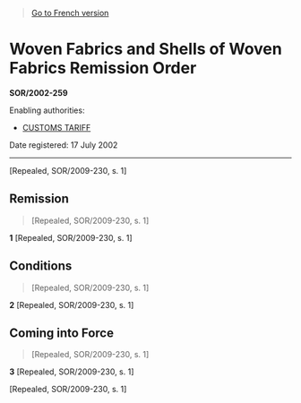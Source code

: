 > [Go to French version](/fr/Règlements/Décrets,%20ordonnances%20et%20règlements%20statutaires/2002/259.md)

# Woven Fabrics and Shells of Woven Fabrics Remission Order

**SOR/2002-259**

Enabling authorities: 
- [CUSTOMS TARIFF](/en/Acts/Statutes%20of%20Canada/1997/c.%2036.md)

Date registered: 17 July 2002

----------


[Repealed, SOR/2009-230, s. 1]



## Remission
> [Repealed, SOR/2009-230, s. 1]



**1** [Repealed, SOR/2009-230, s. 1]




## Conditions
> [Repealed, SOR/2009-230, s. 1]



**2** [Repealed, SOR/2009-230, s. 1]




## Coming into Force
> [Repealed, SOR/2009-230, s. 1]



**3** [Repealed, SOR/2009-230, s. 1]


[Repealed, SOR/2009-230, s. 1]


